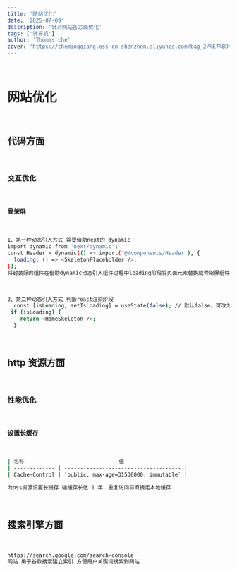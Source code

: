 ```yaml
---
title: '网站优化'
date: '2025-07-09'
description: '针对网站各方面优化'
tags: ['计算机']
author: 'Thomas che'
cover: 'https://chemingqiang.oss-cn-shenzhen.aliyuncs.com/bag_2/%E7%BD%91%E7%AB%99%E4%BC%98%E5%8C%96.jpg'
---
```


</br>

# 网站优化

</br>

## 代码方面

</br>

### 交互优化

</br>

#### 骨架屏

</br>

```bash
1、第一种动态引入方式 需要借助next的 dynamic
import dynamic from 'next/dynamic';
const Header = dynamic(() => import('@/components/Header'), {
  loading: () => <SkeletonPlaceholder />,
});
将封装好的组件在借助dynamic动态引入组件过程中loading阶段将页面元素替换成骨架屏组件
```

</br>

```bash
2、第二种动态引入方式 判断react渲染阶段
  const [isLoading, setIsLoading] = useState(false); // 默认false，可改为true模拟加载
 if (isLoading) {
    return <HomeSkeleton />;
  }

```

</br>

## http 资源方面

</br>

### 性能优化

</br>

#### 设置长缓存

</br>

```bash
| 名称                              值
| ------------- | ------------------------------------- |
| Cache-Control | `public, max-age=31536000, immutable` |

为oss资源设置长缓存 强缓存长达 1 年，重复访问将直接走本地缓存

```

</br>

## 搜索引擎方面

</br>

```bash
https://search.google.com/search-console
网站 用于谷歌搜索建立索引 方便用户关键词搜索到网站

```
